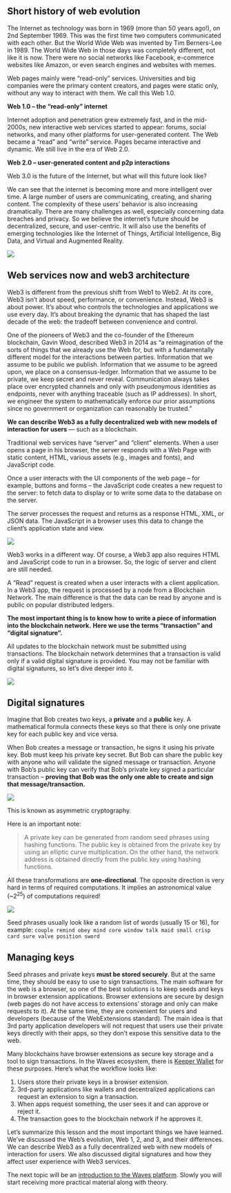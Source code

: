 ## Short history of web evolution ##

The Internet as technology was born in 1969 (more than 50 years ago!), on 2nd September 1969.
This was the first time two computers communicated with each other.
But the World Wide Web was invented by Tim Berners-Lee in 1989.
The World Wide Web in those days was completely different, not like it is now.
There were no social networks like Facebook, e-commerce websites like Amazon, or even search engines and websites with memes.

Web pages mainly were “read-only” services.
Universities and big companies were the primary content creators, and pages were static only, without any way to interact with them.
We call this Web 1.0.
 
**Web 1.0 – the “read-only” internet**

Internet adoption and penetration grew extremely fast, and in the mid-2000s, new interactive web services started to appear:
forums, social networks, and many other platforms for user-generated content.
The Web became a “read” and “write” service.
Pages became interactive and dynamic.
We still live in the era of Web 2.0.

**Web 2.0 – user-generated content and p2p interactions**

Web 3.0 is the future of the Internet, but what will this future look like?

We can see that the internet is becoming more and more intelligent over time.
A large number of users are communicating, creating, and sharing content.
The complexity of these users’ behavior is also increasing dramatically.
There are many challenges as well, especially concerning data breaches and privacy.
So we believe the internet’s future should be decentralized, secure, and user-centric.
It will also use the benefits of emerging technologies like the Internet of Things, Artificial Intelligence, Big Data, and Virtual and Augmented Reality.

![](./img/web3.png)

## Web services now and web3 architecture ##

Web3 is different from the previous shift from Web1 to Web2.
At its core, Web3 isn’t about speed, performance, or convenience.
Instead, Web3 is about power.
It’s about who controls the technologies and applications we use every day.
It’s about breaking the dynamic that has shaped the last decade of the web: the tradeoff between convenience and control.

One of the pioneers of Web3 and the co-founder of the Ethereum blockchain, Gavin Wood, described Web3 in 2014 as “a reimagination of the sorts of things that we already use the Web for, but with a fundamentally different model for the interactions between parties.
Information that we assume to be public we publish.
Information that we assume to be agreed upon, we place on a consensus-ledger.
Information that we assume to be private, we keep secret and never reveal.
Communication always takes place over encrypted channels and only with pseudonymous identities as endpoints, never with anything traceable (such as IP addresses). 
In short, we engineer the system to mathematically enforce our prior assumptions since no government or organization can reasonably be trusted.”

**We can describe Web3 as a fully decentralized web with new models of interaction for users** — such as a blockchain.

Traditional web services have “server” and “client” elements.
When a user opens a page in his browser, the server responds with a Web Page with static content, HTML, various assets (e.g., images and fonts), and JavaScript code.

Once a user interacts with the UI components of the web page – for example, buttons and forms – the JavaScript code creates a new request to the server: to fetch data to display or to write some data to the database on the server.

The server processes the request and returns as a response HTML, XML, or JSON data.
The JavaScript in a browser uses this data to change the client’s application state and view.

![](./img/web3-2.png)

Web3 works in a different way.
Of course, a Web3 app also requires HTML and JavaScript code to run in a browser.
So, the logic of server and client are still needed.

A “Read” request is created when a user interacts with a client application.
In a Web3 app, the request is processed by a node from a Blockchain Network.
The main difference is that the data can be read by anyone and is public on popular distributed ledgers.

**The most important thing is to know how to write a piece of information into the blockchain network.**
**Here we use the terms “transaction” and “digital signature”.**

All updates to the blockchain network must be submitted using transactions.
The blockchain network determines that a transaction is valid only if a valid digital signature is provided.
You may not be familiar with digital signatures, so let’s dive deeper into it.

![](./img/web3-3.png)

## Digital signatures

Imagine that Bob creates two keys, a **private** and a **public** key.
A mathematical formula connects these keys so that there is only one private key for each public key and vice versa.

When Bob creates a message or transaction, he signs it using his private key.
Bob must keep his private key secret.
But Bob can share the public key with anyone who will validate the signed message or transaction.
Anyone with Bob’s public key can verify that Bob’s private key signed a particular transaction – **proving that Bob was the only one able to create and sign that message/transaction.**

![](./img/keys.png)

This is known as asymmetric cryptography.

Here is an important note:
> A private key can be generated from random seed phrases using hashing functions.
The public key is obtained from the private key by using an elliptic curve multiplication.
On the other hand, the network address is obtained directly from the public key using hashing functions.

All these transformations are **one-directional**.
The opposite direction is very hard in terms of required computations.
It implies an astronomical value (~2<sup>25</sup>) of computations required!

![](./img/curve.png)

Seed phrases usually look like a random list of words (usually 15 or 16), for example:
`couple remind obey mind core window talk maid small crisp card sure valve position sword`

## Managing keys ##

Seed phrases and private keys **must be stored securely**.
But at the same time, they should be easy to use to sign transactions.
The main software for the web is a browser, so one of the best solutions is to keep seeds and keys in browser extension applications.
Browser extensions are secure by design (web pages do not have access to extensions’ storage and only can make requests to it).
At the same time, they are convenient for users and developers (because of the WebExtensions standard).
The main idea is that 3rd party application developers will not request that users use their private keys directly with their apps, so they don’t expose this sensitive data to the web.

Many blockchains have browser extensions as secure key storage and a tool to sign transactions.
In the Waves ecosystem, there is [Keeper Wallet](https://keeper-wallet.app/#get-keeper) for these purposes. Here’s what the workflow looks like:

1. Users store their private keys in a browser extension.
2. 3rd-party applications like wallets and decentralized applications can request an extension to sign a transaction.
3. When apps request something, the user sees it and can approve or reject it.
4. The transaction goes to the blockchain network if he approves it.

Let’s summarize this lesson and the most important things we have learned.
We’ve discussed the Web’s evolution, Web 1, 2, and 3, and their differences.
We can describe Web3 as a fully decentralized web with new models of interaction for users.
We also discussed digital signatures and how they affect user experience with Web3 services.

The next topic will be an [introduction to the Waves platform](). 
Slowly you will start receiving more practical material along with theory.